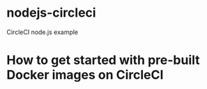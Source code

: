 # nodejs-circleci
CircleCI node.js example






# How to get started with pre-built Docker images on CircleCI
